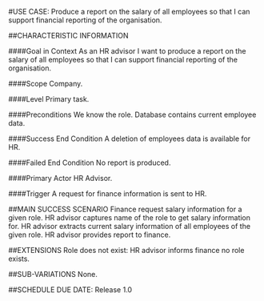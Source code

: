 #USE CASE: Produce a report on the salary of all employees so that I can support financial reporting of the organisation.

##CHARACTERISTIC INFORMATION

####Goal in Context
As an HR advisor I want to produce a report on the salary of all employees so that I can support financial reporting of the organisation.

####Scope
Company.

####Level
Primary task.

####Preconditions
We know the role. Database contains current employee data.

####Success End Condition
A deletion of employees data is available for HR.

####Failed End Condition
No report is produced.

####Primary Actor
HR Advisor.

####Trigger
A request for finance information is sent to HR.

##MAIN SUCCESS SCENARIO
Finance request salary information for a given role.
HR advisor captures name of the role to get salary information for.
HR advisor extracts current salary information of all employees of the given role.
HR advisor provides report to finance.

##EXTENSIONS
Role does not exist:
HR advisor informs finance no role exists.

##SUB-VARIATIONS
None.

##SCHEDULE
DUE DATE: Release 1.0